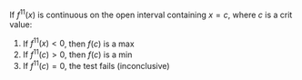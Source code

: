 If $f^{11}(x)$ is continuous on the open interval containing $x=c$, where $c$ is a crit value:
1. If $f^{11}(x)<0$, then $f(c)$ is a max
2. If $f^{11}(c)>0$, then $f(c)$ is a min
3. If $f^{11}(c)=0$, the test fails (inconclusive)